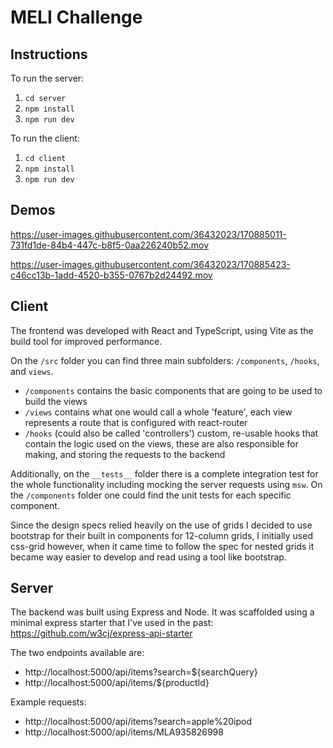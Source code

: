 # MELI Challenge
## Instructions
To run the server:
  1. `cd server`
  2. `npm install`
  3. `npm run dev`

To run the client:
  1. `cd client`
  2. `npm install`
  3. `npm run dev`

## Demos

https://user-images.githubusercontent.com/36432023/170885011-731fd1de-84b4-447c-b8f5-0aa226240b52.mov


https://user-images.githubusercontent.com/36432023/170885423-c46cc13b-1add-4520-b355-0767b2d24492.mov

## Client
The frontend was developed with React and TypeScript, using Vite as the
build tool for improved performance.

On the `/src` folder you can find three main subfolders: `/components`,
`/hooks`, and `views`.

* `/components` contains the basic components that are going to be used
  to build the views
* `/views` contains what one would call a whole 'feature', each view
  represents a route that is configured with react-router
* `/hooks` (could also be called 'controllers') custom, re-usable hooks
  that contain the logic used on the views, these are also responsible
  for making, and storing the requests to the backend

Additionally, on the `__tests__` folder there is a complete integration
test for the whole functionality including mocking the server requests
using `msw`. On the `/components` folder one could find the unit tests
for each specific component. 

Since the design specs relied heavily on the use of grids I decided to
use bootstrap for their built in components for 12-column grids, I
initially used css-grid however, when it came time to follow the spec
for nested grids it became way easier to develop and read using a tool like
bootstrap.

## Server
The backend was built using Express and Node. It was scaffolded using a
minimal express starter that I've used in the past:
https://github.com/w3cj/express-api-starter

The two endpoints available are:

* http://localhost:5000/api/items?search=${searchQuery}
* http://localhost:5000/api/items/${productId}

Example requests:

* http://localhost:5000/api/items?search=apple%20ipod
* http://localhost:5000/api/items/MLA935826998
